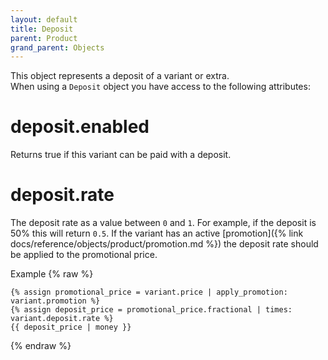```yaml
---
layout: default
title: Deposit
parent: Product
grand_parent: Objects
---
```


This object represents a deposit of a variant or extra.<br>
When using a `Deposit` object you have access to the following attributes:

# deposit.enabled

Returns true if this variant can be paid with a deposit.

# deposit.rate

The deposit rate as a value between `0` and `1`. For example, if the deposit is 50% this will return `0.5`.
If the variant has an active [promotion]({% link docs/reference/objects/product/promotion.md %}) the deposit rate should be applied to the promotional price.

Example
{% raw %}
```liquid
{% assign promotional_price = variant.price | apply_promotion: variant.promotion %}
{% assign deposit_price = promotional_price.fractional | times: variant.deposit.rate %}
{{ deposit_price | money }}
```
{% endraw %}
